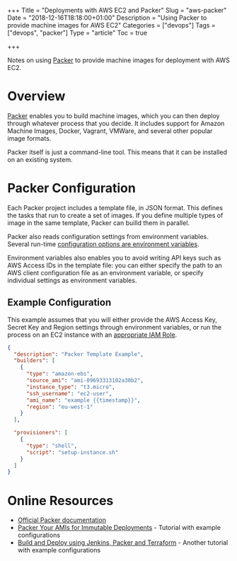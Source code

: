 +++
Title = "Deployments with AWS EC2 and Packer"
Slug = "aws-packer"
Date = "2018-12-16T18:18:00+01:00"
Description = "Using Packer to provide machine images for AWS EC2"
Categories = ["devops"]
Tags = ["devops", "packer"]
Type = "article"
Toc = true

+++

Notes on using [Packer](https://packer.io/) to provide machine images for deployment with AWS EC2.

<!--more-->

# Overview

[Packer](https://packer.io/) enables you to build machine images, which you can then deploy through whatever process that you decide. It includes support for Amazon Machine Images, Docker, Vagrant, VMWare, and several other popular image formats.

Packer itself is just a command-line tool. This means that it can be installed on an existing system.

# Packer Configuration

Each Packer project includes a template file, in JSON format. This defines the tasks that run to create a set of images. If you define multiple types of image in the same template, Packer can builld them in parallel.

Packer also reads configuration settings from environment variables. Several run-time [configuration options are environment variables](https://packer.io/docs/other/environment-variables.html).

Environment variables also enables you to avoid writing API keys such as AWS Access IDs in the template file: you can either specify the path to an AWS client configuration file as an environment variable, or specify individual settings as environment variables.

## Example Configuration

This example assumes that you will either provide the AWS Access Key, Secret Key and Region settings through environment variables, or run the process on an EC2 instance with an [appropriate IAM Role](https://packer.io/docs/builders/amazon.html#iam-task-or-instance-role).

```json
{
  "description": "Packer Template Example",
  "builders": [
    {
      "type": "amazon-ebs",
      "source_ami": "ami-09693313102a30b2",
      "instance_type": "t3.micro",
      "ssh_username": "ec2-user",
      "ami_name": "example {{timestamp}}",
      "region": "eu-west-1"
    }
  ],

  "provisioners": [
    {
      "type": "shell",
      "script": "setup-instance.sh"
    }
  ]
}
```

# Online Resources

- [Official Packer documentation](https://packer.io/docs/index.html)
- [Packer Your AMIs for Immutable Deployments](https://lobster1234.github.io/2017/04/23/packer-your-AMIs-for-immutable-aws-deployments/) - Tutorial with example configurations
- [Build and Deploy using Jenkins, Packer and Terraform](https://medium.com/@I_M_Harsh/build-and-deploy-using-jenkins-packer-and-terraform-40b2aafedaec) - Another tutorial with example configurations
